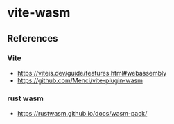# vite-wasm


## References
### Vite
- https://vitejs.dev/guide/features.html#webassembly
- https://github.com/Menci/vite-plugin-wasm

### rust wasm
- https://rustwasm.github.io/docs/wasm-pack/
